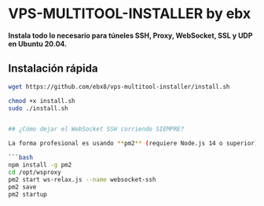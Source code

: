 # VPS-MULTITOOL-INSTALLER by ebx

**Instala todo lo necesario para túneles SSH, Proxy, WebSocket, SSL y UDP en Ubuntu 20.04.**

## Instalación rápida

```bash
wget https://github.com/ebx8/vps-multitool-installer/install.sh

chmod +x install.sh
sudo ./install.sh


## ¿Cómo dejar el WebSocket SSH corriendo SIEMPRE?

La forma profesional es usando **pm2** (requiere Node.js 14 o superior):

```bash
npm install -g pm2
cd /opt/wsproxy
pm2 start ws-relax.js --name websocket-ssh
pm2 save
pm2 startup

